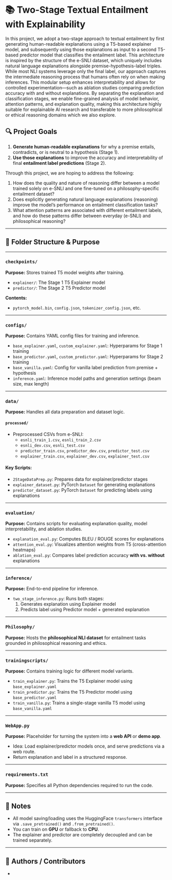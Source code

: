 # 📚 Two-Stage Textual Entailment with Explainability

In this project, we adopt a two-stage approach to textual entailment by first generating human-readable explanations using a T5-based explainer model, and subsequently using those explanations as input to a second T5-based predictor model that classifies the entailment label. This architecture is inspired by the structure of the e-SNLI dataset, which uniquely includes natural language explanations alongside premise-hypothesis-label triples. While most NLI systems leverage only the final label, our approach captures the intermediate reasoning process that humans often rely on when making inferences. This modular setup enhances interpretability and allows for controlled experimentation—such as ablation studies comparing prediction accuracy with and without explanations. By separating the explanation and classification stages, we enable fine-grained analysis of model behavior, attention patterns, and explanation quality, making this architecture highly suitable for explainable AI research and transferable to more philosophical or ethical reasoning domains which we also explore.

## 🔍 Project Goals

1. **Generate human-readable explanations** for why a premise entails, contradicts, or is neutral to a hypothesis (Stage 1).
2. **Use those explanations** to improve the accuracy and interpretability of final **entailment label predictions** (Stage 2).

Through this project, we are hoping to address the following:
1. How does the quality and nature of reasoning differ between a model trained solely on e-SNLI and one fine-tuned on a philosophy-specific entailment dataset?
2. Does explicitly generating natural language explanations (reasoning) improve the model’s performance on entailment classification tasks?
3. What attention patterns are associated with different entailment labels, and how do these patterns differ between everyday (e-SNLI) and philosophical reasoning?

---

## 📁 Folder Structure & Purpose

---

### `checkpoints/`
**Purpose:** Stores trained T5 model weights after training.

- `explainer/`: The Stage 1 T5 Explainer model
- `predictor/`: The Stage 2 T5 Predictor model

**Contents:**
- `pytorch_model.bin`, `config.json`, `tokenizer_config.json`, etc.

---

### `configs/`
**Purpose:** Contains YAML config files for training and inference.

- `base_explainer.yaml`, `custom_explainer.yaml`: Hyperparams for Stage 1 training
- `base_predictor.yaml`, `custom_predictor.yaml`: Hyperparams for Stage 2 training
- `base_vanilla.yaml`: Config for vanilla label prediction from premise + hypothesis
- `inference.yaml`: Inference model paths and generation settings (beam size, max length)

---

### `data/`
**Purpose:** Handles all data preparation and dataset logic.

#### `processed/`
- Preprocessed CSVs from e-SNLI:
  - `esnli_train_1.csv`, `esnli_train_2.csv`
  - `esnli_dev.csv`, `esnli_test.csv`
  - `predictor_train.csv`, `predictor_dev.csv`, `predictor_test.csv`
  - `explainer_train.csv`, `explainer_dev.csv`, `explainer_test.csv`

#### Key Scripts:
- `2StageDataPrep.py`: Prepares data for explainer/predictor stages
- `explainer_dataset.py`: PyTorch `Dataset` for generating explanations
- `predictor_dataset.py`: PyTorch `Dataset` for predicting labels using explanations

---

### `evaluation/`
**Purpose:** Contains scripts for evaluating explanation quality, model interpretability, and ablation studies.

- `explanation_eval.py`: Computes BLEU / ROUGE scores for explanations
- `attention_eval.py`: Visualizes attention weights from T5 (cross-attention heatmaps)
- `ablation_eval.py`: Compares label prediction accuracy **with vs. without** explanations

---

### `inference/`
**Purpose:** End-to-end pipeline for inference.

- `two_stage_inference.py`: Runs both stages:
  1. Generates explanation using Explainer model
  2. Predicts label using Predictor model + generated explanation

---

### `Philosophy/`
**Purpose:** Hosts the **philosophical NLI dataset** for entailment tasks grounded in philosophical reasoning and ethics.

---

### `trainingscripts/`
**Purpose:** Contains training logic for different model variants.

- `train_explainer.py`: Trains the T5 Explainer model using `base_explainer.yaml`
- `train_predictor.py`: Trains the T5 Predictor model using `base_predictor.yaml`
- `train_vanilla.py`: Trains a single-stage vanilla T5 model using `base_vanilla.yaml`

---

### `WebApp.py`
**Purpose:** Placeholder for turning the system into a **web API** or **demo app**.

- Idea: Load explainer/predictor models once, and serve predictions via a web route.
- Return explanation and label in a structured response.

---

### `requirements.txt`
**Purpose:** Specifies all Python dependencies required to run the code.

---

## 📓 Notes

- All model saving/loading uses the HuggingFace `transformers` interface via `.save_pretrained()` and `.from_pretrained()`.
- You can train on **GPU** or fallback to **CPU**.
- The explainer and predictor are completely decoupled and can be trained separately.

---

## 👥 Authors / Contributors

-
